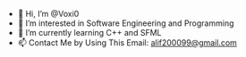- 👋 Hi, I’m @Voxi0
- 👀 I’m interested in Software Engineering and Programming
- 🌱 I’m currently learning C++ and SFML
- 📫 Contact Me by Using This Email: alif200099@gmail.com 

<!---
Voxi0/Voxi0 is a ✨ special ✨ repository because its `README.md` (this file) appears on your GitHub profile.
You can click the Preview link to take a look at your changes.
--->

